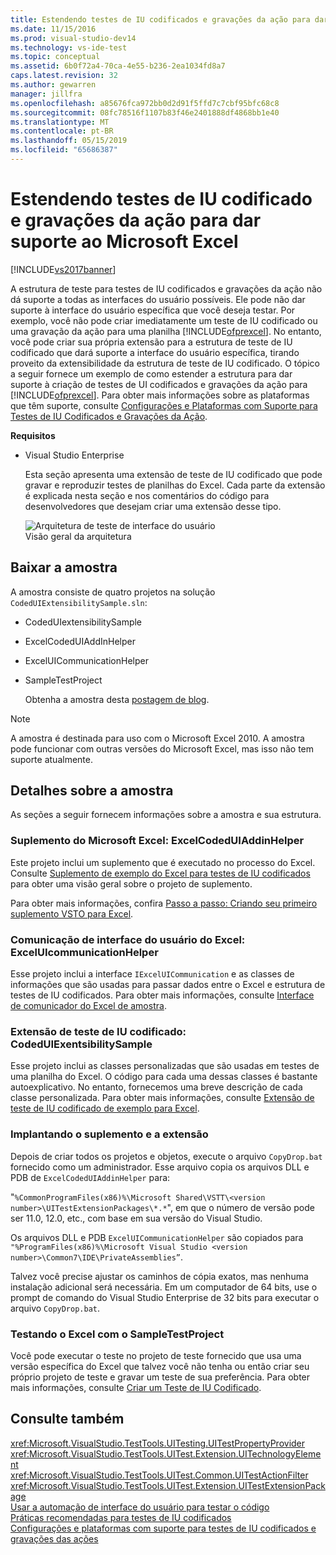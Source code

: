 ```yaml
---
title: Estendendo testes de IU codificados e gravações da ação para dar suporte ao Microsoft Excel | Microsoft Docs
ms.date: 11/15/2016
ms.prod: visual-studio-dev14
ms.technology: vs-ide-test
ms.topic: conceptual
ms.assetid: 6b0f72a4-70ca-4e55-b236-2ea1034fd8a7
caps.latest.revision: 32
ms.author: gewarren
manager: jillfra
ms.openlocfilehash: a85676fca972bb0d2d91f5ffd7c7cbf95bfc68c8
ms.sourcegitcommit: 08fc78516f1107b83f46e2401888df4868bb1e40
ms.translationtype: MT
ms.contentlocale: pt-BR
ms.lasthandoff: 05/15/2019
ms.locfileid: "65686387"
---
```

# <a name="extending-coded-ui-tests-and-action-recordings-to-support-microsoft-excel"></a>Estendendo testes de IU codificado e gravações da ação para dar suporte ao Microsoft Excel
[!INCLUDE[vs2017banner](../includes/vs2017banner.md)]

A estrutura de teste para testes de IU codificados e gravações da ação não dá suporte a todas as interfaces do usuário possíveis. Ele pode não dar suporte à interface do usuário específica que você deseja testar. Por exemplo, você não pode criar imediatamente um teste de IU codificado ou uma gravação da ação para uma planilha [!INCLUDE[ofprexcel](../includes/ofprexcel-md.md)]. No entanto, você pode criar sua própria extensão para a estrutura de teste de IU codificado que dará suporte a interface do usuário específica, tirando proveito da extensibilidade da estrutura de teste de IU codificado. O tópico a seguir fornece um exemplo de como estender a estrutura para dar suporte à criação de testes de UI codificados e gravações da ação para [!INCLUDE[ofprexcel](../includes/ofprexcel-md.md)]. Para obter mais informações sobre as plataformas que têm suporte, consulte [Configurações e Plataformas com Suporte para Testes de IU Codificados e Gravações da Ação](../test/supported-configurations-and-platforms-for-coded-ui-tests-and-action-recordings.md).  
  
 **Requisitos**  
  
- Visual Studio Enterprise  
  
  Esta seção apresenta uma extensão de teste de IU codificado que pode gravar e reproduzir testes de planilhas do Excel. Cada parte da extensão é explicada nesta seção e nos comentários do código para desenvolvedores que desejam criar uma extensão desse tipo.  
  
  ![Arquitetura de teste de interface do usuário](../test/media/ui-testarch.png "UI_TestArch")  
  Visão geral da arquitetura  
  
## <a name="download-the-sample"></a>Baixar a amostra  
 A amostra consiste de quatro projetos na solução `CodedUIExtensibilitySample.sln`:  
  
- CodedUIextensibilitySample  
  
- ExcelCodedUIAddInHelper  
  
- ExcelUICommunicationHelper  
  
- SampleTestProject  
  
  Obtenha a amostra desta [postagem de blog](http://go.microsoft.com/fwlink/?LinkID=185592).  
  
> [!NOTE]
> A amostra é destinada para uso com o Microsoft Excel 2010. A amostra pode funcionar com outras versões do Microsoft Excel, mas isso não tem suporte atualmente.  
  
## <a name="details-about-the-sample"></a>Detalhes sobre a amostra  
 As seções a seguir fornecem informações sobre a amostra e sua estrutura.  
  
### <a name="microsoft-excel-add-in-excelcodeduiaddinhelper"></a>Suplemento do Microsoft Excel: ExcelCodedUIAddinHelper  
 Este projeto inclui um suplemento que é executado no processo do Excel. Consulte [Suplemento de exemplo do Excel para testes de IU codificados](../test/sample-excel-add-in-for-coded-ui-testing.md) para obter uma visão geral sobre o projeto de suplemento.  
  
 Para obter mais informações, confira [Passo a passo: Criando seu primeiro suplemento VSTO para Excel](https://msdn.microsoft.com/library/a855e2be-3ecf-4112-a7f5-ec0f7fad3b5f).  
  
### <a name="excel-ui-communication-exceluicommunicationhelper"></a>Comunicação de interface do usuário do Excel: ExcelUIcommunicationHelper  
 Esse projeto inclui a interface `IExcelUICommunication` e as classes de informações que são usadas para passar dados entre o Excel e estrutura de testes de IU codificados. Para obter mais informações, consulte [Interface de comunicador do Excel de amostra](../test/sample-excel-communicator-interface.md).  
  
### <a name="coded-ui-test-extension-codeduiexentsibilitysample"></a>Extensão de teste de IU codificado: CodedUIExentsibilitySample  
 Esse projeto inclui as classes personalizadas que são usadas em testes de uma planilha do Excel. O código para cada uma dessas classes é bastante autoexplicativo. No entanto, fornecemos uma breve descrição de cada classe personalizada. Para obter mais informações, consulte [Extensão de teste de IU codificado de exemplo para Excel](../test/sample-coded-ui-test-extension-for-excel.md).  
  
### <a name="deploying-your-add-in-and-extension"></a>Implantando o suplemento e a extensão  
 Depois de criar todos os projetos e objetos, execute o arquivo `CopyDrop.bat` fornecido como um administrador. Esse arquivo copia os arquivos DLL e PDB de `ExcelCodedUIAddinHelper` para:  
  
 "`%CommonProgramFiles(x86)%\Microsoft Shared\VSTT\<version number>\UITestExtensionPackages\*.*`", em que o número de versão pode ser 11.0, 12.0, etc., com base em sua versão do Visual Studio.  
  
 Os arquivos DLL e PDB `ExcelUICommunicationHelper` são copiados para `"%ProgramFiles(x86)%\Microsoft Visual Studio <version number>\Common7\IDE\PrivateAssemblies”`.  
  
 Talvez você precise ajustar os caminhos de cópia exatos, mas nenhuma instalação adicional será necessária. Em um computador de 64 bits, use o prompt de comando do Visual Studio Enterprise de 32 bits para executar o arquivo `CopyDrop.bat`.  
  
### <a name="testing-excel-with-the-sampletestproject"></a>Testando o Excel com o SampleTestProject  
 Você pode executar o teste no projeto de teste fornecido que usa uma versão específica do Excel que talvez você não tenha ou então criar seu próprio projeto de teste e gravar um teste de sua preferência. Para obter mais informações, consulte [Criar um Teste de IU Codificado](../test/use-ui-automation-to-test-your-code.md#VerifyingCodeUsingCUITCreate).  
  
## <a name="see-also"></a>Consulte também  
 <xref:Microsoft.VisualStudio.TestTools.UITesting.UITestPropertyProvider>   
 <xref:Microsoft.VisualStudio.TestTools.UITest.Extension.UITechnologyElement>   
 <xref:Microsoft.VisualStudio.TestTools.UITest.Common.UITestActionFilter>   
 <xref:Microsoft.VisualStudio.TestTools.UITest.Extension.UITestExtensionPackage>   
 [Usar a automação de interface do usuário para testar o código](../test/use-ui-automation-to-test-your-code.md)   
 [Práticas recomendadas para testes de IU codificados](../test/best-practices-for-coded-ui-tests.md)   
 [Configurações e plataformas com suporte para testes de IU codificados e gravações das ações](../test/supported-configurations-and-platforms-for-coded-ui-tests-and-action-recordings.md)
